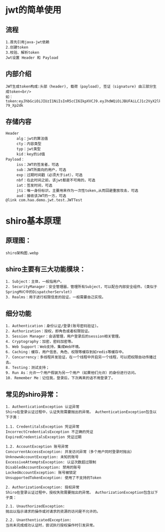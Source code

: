 # jwt的简单使用
## 流程
    1.首先引用java-jwt依赖
    2.创建token
    3.校验、解析token
    Jwt设置 Header 和 Payload

##  内部介绍
    JWT生成token构成:头部（header), 载荷（payload), 签证（signature) 由三部分生成token<br/>
    如：token:eyJhbGciOiJIUzI1NiIsInR5cCI6IkpXVCJ9.eyJhdWQiOiJBUFAiLCJ1c2VyX2lkIjoiMjEzIiwiaXNzIjoiU2VydmljZSIsImV4cCI6MTU3NzUxNDg1MiwiaWF0IjoxNTc2NjUwODUyfQ.ZbhYK0FVdnWV9Akiq9RX0Ms23gVLOZlAUk-79_Xp2dk 
## 存储内容
    Header
         alg：jwt的算法值 
         cty：内容类型
         typ：jwt类型 
         kid：key的id值
    Payload：
         iss：JWT的签发者，可选 
         sub：JWT所面向的用户，可选 
         exp：过期时间戳（必须大于iat），可选 
         nbf：在此时间之前，该jwt都是不可用的，可选  
         iat：签发时间，可选  
         jti：唯一身份标识，主要用来作为一次性token,从而回避重放攻击，可选  
         aud：接收该JWT的一方，可选  
    @link com.hao.demo.jwt.test.JWTTest

# shiro基本原理
## 原理图：
    shiro架构图.webp
## shiro主要有三大功能模块：
    1. Subject：主体，一般指用户。
    2. SecurityManager：安全管理器，管理所有Subject，可以配合内部安全组件。(类似于SpringMVC中的DispatcherServlet)
    3. Realms：用于进行权限信息的验证，一般需要自己实现。
## 细分功能
    1. Authentication：身份认证/登录(账号密码验证)。
    2. Authorization：授权，即角色或者权限验证。
    3. Session Manager：会话管理，用户登录后的session相关管理。
    4. Cryptography：加密，密码加密等。
    5. Web Support：Web支持，集成Web环境。
    6. Caching：缓存，用户信息、角色、权限等缓存到如redis等缓存中。
    7. Concurrency：多线程并发验证，在一个线程中开启另一个线程，可以把权限自动传播过去。
    8. Testing：测试支持；
    9. Run As：允许一个用户假装为另一个用户（如果他们允许）的身份进行访问。
    10. Remember Me：记住我，登录后，下次再来的话不用登录了。


## 常见的shiro异常：
    1. AuthenticationException 认证异常
    Shiro在登录认证过程中，认证失败需要抛出的异常。 AuthenticationException包含以下子类：
    
    1.1. CredentitalsException 凭证异常
    IncorrectCredentialsException 不正确的凭证
    ExpiredCredentialsException 凭证过期
    
    1.2. AccountException 账号异常
    ConcurrentAccessException: 并发访问异常（多个用户同时登录时抛出）
    UnknownAccountException: 未知的账号
    ExcessiveAttemptsException: 认证次数超过限制
    DisabledAccountException: 禁用的账号
    LockedAccountException: 账号被锁定
    UnsupportedTokenException: 使用了不支持的Token
    
    2. AuthorizationException: 授权异常
    Shiro在登录认证过程中，授权失败需要抛出的异常。 AuthorizationException包含以下子类：
    
    2.1. UnauthorizedException:
    抛出以指示请求的操作或对请求的资源的访问是不允许的。
    
    2.2. UnanthenticatedException:
    当尚未完成成功认证时，尝试执行授权操作时引发异常。







